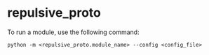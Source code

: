 # repulsive_proto


To run a module, use the following command:

```
python -m <repulsive_proto.module_name> --config <config_file>
```
